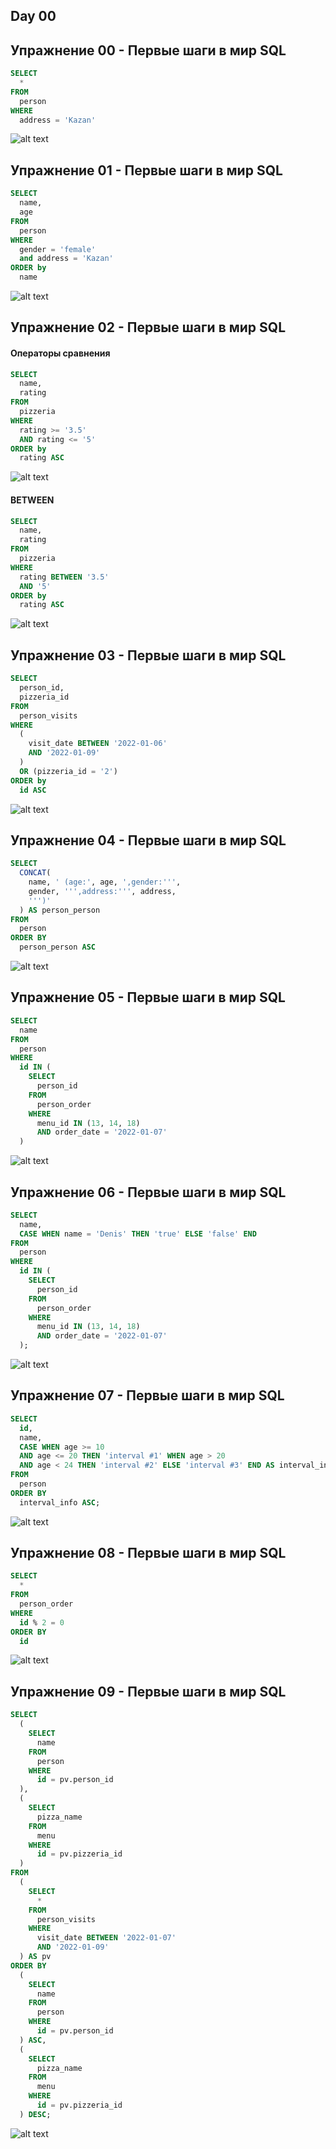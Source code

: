 ## Day 00

## Упражнение 00 - Первые шаги в мир SQL

```sql
SELECT 
  * 
FROM 
  person 
WHERE 
  address = 'Kazan'
```
![alt text](image.png)


## Упражнение 01 - Первые шаги в мир SQL

```sql
SELECT 
  name, 
  age 
FROM 
  person 
WHERE 
  gender = 'female' 
  and address = 'Kazan' 
ORDER by 
  name

```
![alt text](image-1.png)

## Упражнение 02 - Первые шаги в мир SQL

#### Операторы сравнения
```sql 
SELECT 
  name, 
  rating 
FROM 
  pizzeria 
WHERE 
  rating >= '3.5' 
  AND rating <= '5' 
ORDER by 
  rating ASC

```
![alt text](image-2.png)

#### BETWEEN
```sql
SELECT 
  name, 
  rating 
FROM 
  pizzeria 
WHERE 
  rating BETWEEN '3.5' 
  AND '5' 
ORDER by 
  rating ASC

```
![alt text](image-3.png)

## Упражнение 03 - Первые шаги в мир SQL

```sql
SELECT 
  person_id, 
  pizzeria_id 
FROM 
  person_visits 
WHERE 
  (
    visit_date BETWEEN '2022-01-06' 
    AND '2022-01-09'
  ) 
  OR (pizzeria_id = '2') 
ORDER by 
  id ASC
```
![alt text](image-4.png)

## Упражнение 04 - Первые шаги в мир SQL
 
```sql
SELECT 
  CONCAT(
    name, ' (age:', age, ',gender:''', 
    gender, ''',address:''', address, 
    ''')'
  ) AS person_person 
FROM 
  person 
ORDER BY 
  person_person ASC

```
![alt text](image-5.png)

## Упражнение 05 - Первые шаги в мир SQL

```sql 
SELECT 
  name 
FROM 
  person 
WHERE 
  id IN (
    SELECT 
      person_id 
    FROM 
      person_order 
    WHERE 
      menu_id IN (13, 14, 18) 
      AND order_date = '2022-01-07'
  )
```
![alt text](image-6.png)

## Упражнение 06 - Первые шаги в мир SQL

```sql
SELECT 
  name, 
  CASE WHEN name = 'Denis' THEN 'true' ELSE 'false' END 
FROM 
  person 
WHERE 
  id IN (
    SELECT 
      person_id 
    FROM 
      person_order 
    WHERE 
      menu_id IN (13, 14, 18) 
      AND order_date = '2022-01-07'
  );

```
![alt text](image-7.png) 

## Упражнение 07 - Первые шаги в мир SQL

```sql
SELECT 
  id, 
  name, 
  CASE WHEN age >= 10 
  AND age <= 20 THEN 'interval #1' WHEN age > 20 
  AND age < 24 THEN 'interval #2' ELSE 'interval #3' END AS interval_info 
FROM 
  person 
ORDER BY 
  interval_info ASC;
```
![alt text](image-10.png)

## Упражнение 08 - Первые шаги в мир SQL

```sql 
SELECT 
  * 
FROM 
  person_order 
WHERE 
  id % 2 = 0 
ORDER BY 
  id
```
![alt text](image-8.png) 

## Упражнение 09 - Первые шаги в мир SQL

```sql
SELECT 
  (
    SELECT 
      name 
    FROM 
      person 
    WHERE 
      id = pv.person_id
  ), 
  (
    SELECT 
      pizza_name 
    FROM 
      menu 
    WHERE 
      id = pv.pizzeria_id
  ) 
FROM 
  (
    SELECT 
      * 
    FROM 
      person_visits 
    WHERE 
      visit_date BETWEEN '2022-01-07' 
      AND '2022-01-09'
  ) AS pv 
ORDER BY 
  (
    SELECT 
      name 
    FROM 
      person 
    WHERE 
      id = pv.person_id
  ) ASC, 
  (
    SELECT 
      pizza_name 
    FROM 
      menu 
    WHERE 
      id = pv.pizzeria_id
  ) DESC;
```
![alt text](image-11.png) 